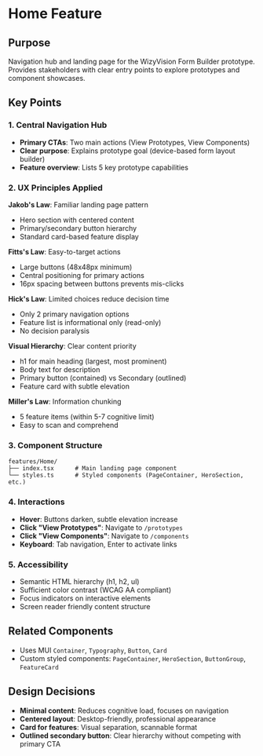 # Home Feature

## Purpose
Navigation hub and landing page for the WizyVision Form Builder prototype. Provides stakeholders with clear entry points to explore prototypes and component showcases.

## Key Points

### 1. Central Navigation Hub
- **Primary CTAs**: Two main actions (View Prototypes, View Components)
- **Clear purpose**: Explains prototype goal (device-based form layout builder)
- **Feature overview**: Lists 5 key prototype capabilities

### 2. UX Principles Applied

**Jakob's Law**: Familiar landing page pattern
- Hero section with centered content
- Primary/secondary button hierarchy
- Standard card-based feature display

**Fitts's Law**: Easy-to-target actions
- Large buttons (48x48px minimum)
- Central positioning for primary actions
- 16px spacing between buttons prevents mis-clicks

**Hick's Law**: Limited choices reduce decision time
- Only 2 primary navigation options
- Feature list is informational only (read-only)
- No decision paralysis

**Visual Hierarchy**: Clear content priority
- h1 for main heading (largest, most prominent)
- Body text for description
- Primary button (contained) vs Secondary (outlined)
- Feature card with subtle elevation

**Miller's Law**: Information chunking
- 5 feature items (within 5-7 cognitive limit)
- Easy to scan and comprehend

### 3. Component Structure
```
features/Home/
├── index.tsx      # Main landing page component
└── styles.ts      # Styled components (PageContainer, HeroSection, etc.)
```

### 4. Interactions
- **Hover**: Buttons darken, subtle elevation increase
- **Click "View Prototypes"**: Navigate to `/prototypes`
- **Click "View Components"**: Navigate to `/components`
- **Keyboard**: Tab navigation, Enter to activate links

### 5. Accessibility
- Semantic HTML hierarchy (h1, h2, ul)
- Sufficient color contrast (WCAG AA compliant)
- Focus indicators on interactive elements
- Screen reader friendly content structure

## Related Components
- Uses MUI `Container`, `Typography`, `Button`, `Card`
- Custom styled components: `PageContainer`, `HeroSection`, `ButtonGroup`, `FeatureCard`

## Design Decisions
- **Minimal content**: Reduces cognitive load, focuses on navigation
- **Centered layout**: Desktop-friendly, professional appearance
- **Card for features**: Visual separation, scannable format
- **Outlined secondary button**: Clear hierarchy without competing with primary CTA
